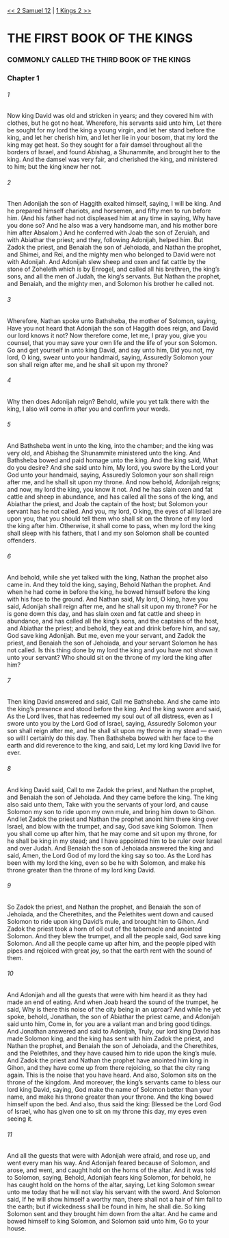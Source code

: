 [<< 2 Samuel 12](../2%20Samuel/2%20Samuel%2012.md)  |  [1 Kings 2 >>](1%20Kings%202.md)

# THE FIRST BOOK OF THE KINGS
### COMMONLY CALLED THE THIRD BOOK OF THE KINGS
### Chapter 1
###### 1
Now king David was old and stricken in years; and they covered him with clothes, but he got no heat. Wherefore, his servants said unto him, Let there be sought for my lord the king a young virgin, and let her stand before the king, and let her cherish him, and let her lie in your bosom, that my lord the king may get heat. So they sought for a fair damsel throughout all the borders of Israel, and found Abishag, a Shunammite, and brought her to the king. And the damsel was very fair, and cherished the king, and ministered to him; but the king knew her not.

###### 2
Then Adonijah the son of Haggith exalted himself, saying, I will be king. And he prepared himself chariots, and horsemen, and fifty men to run before him. (And his father had not displeased him at any time in saying, Why have you done so? And he also was a very handsome man, and his mother bore him after Absalom.) And he conferred with Joab the son of Zeruiah, and with Abiathar the priest; and they, following Adonijah, helped him. But Zadok the priest, and Benaiah the son of Jehoiada, and Nathan the prophet, and Shimei, and Rei, and the mighty men who belonged to David were not with Adonijah. And Adonijah slew sheep and oxen and fat cattle by the stone of Zoheleth which is by Enrogel, and called all his brethren, the king’s sons, and all the men of Judah, the king’s servants. But Nathan the prophet, and Benaiah, and the mighty men, and Solomon his brother he called not.

###### 3
Wherefore, Nathan spoke unto Bathsheba, the mother of Solomon, saying, Have you not heard that Adonijah the son of Haggith does reign, and David our lord knows it not? Now therefore come, let me, I pray you, give you counsel, that you may save your own life and the life of your son Solomon. Go and get yourself in unto king David, and say unto him, Did you not, my lord, O king, swear unto your handmaid, saying, Assuredly Solomon your son shall reign after me, and he shall sit upon my throne?

###### 4
Why then does Adonijah reign? Behold, while you yet talk there with the king, I also will come in after you and confirm your words.

###### 5
And Bathsheba went in unto the king, into the chamber; and the king was very old, and Abishag the Shunammite ministered unto the king. And Bathsheba bowed and paid homage unto the king. And the king said, What do you desire? And she said unto him, My lord, you swore by the Lord your God unto your handmaid, saying, Assuredly Solomon your son shall reign after me, and he shall sit upon my throne. And now behold, Adonijah reigns; and now, my lord the king, you know it not. And he has slain oxen and fat cattle and sheep in abundance, and has called all the sons of the king, and Abiathar the priest, and Joab the captain of the host; but Solomon your servant has he not called. And you, my lord, O king, the eyes of all Israel are upon you, that you should tell them who shall sit on the throne of my lord the king after him. Otherwise, it shall come to pass, when my lord the king shall sleep with his fathers, that I and my son Solomon shall be counted offenders.

###### 6
And behold, while she yet talked with the king, Nathan the prophet also came in. And they told the king, saying, Behold Nathan the prophet. And when he had come in before the king, he bowed himself before the king with his face to the ground. And Nathan said, My lord, O king, have you said, Adonijah shall reign after me, and he shall sit upon my throne? For he is gone down this day, and has slain oxen and fat cattle and sheep in abundance, and has called all the king’s sons, and the captains of the host, and Abiathar the priest; and behold, they eat and drink before him, and say, God save king Adonijah. But me, even me your servant, and Zadok the priest, and Benaiah the son of Jehoiada, and your servant Solomon he has not called. Is this thing done by my lord the king and you have not shown it unto your servant? Who should sit on the throne of my lord the king after him?

###### 7
Then king David answered and said, Call me Bathsheba. And she came into the king’s presence and stood before the king. And the king swore and said, As the Lord lives, that has redeemed my soul out of all distress, even as I swore unto you by the Lord God of Israel, saying, Assuredly Solomon your son shall reign after me, and he shall sit upon my throne in my stead — even so will I certainly do this day. Then Bathsheba bowed with her face to the earth and did reverence to the king, and said, Let my lord king David live for ever.

###### 8
And king David said, Call to me Zadok the priest, and Nathan the prophet, and Benaiah the son of Jehoiada. And they came before the king. The king also said unto them, Take with you the servants of your lord, and cause Solomon my son to ride upon my own mule, and bring him down to Gihon. And let Zadok the priest and Nathan the prophet anoint him there king over Israel, and blow with the trumpet, and say, God save king Solomon. Then you shall come up after him, that he may come and sit upon my throne, for he shall be king in my stead; and I have appointed him to be ruler over Israel and over Judah. And Benaiah the son of Jehoiada answered the king and said, Amen, the Lord God of my lord the king say so too. As the Lord has been with my lord the king, even so be he with Solomon, and make his throne greater than the throne of my lord king David.

###### 9
So Zadok the priest, and Nathan the prophet, and Benaiah the son of Jehoiada, and the Cherethites, and the Pelethites went down and caused Solomon to ride upon king David’s mule, and brought him to Gihon. And Zadok the priest took a horn of oil out of the tabernacle and anointed Solomon. And they blew the trumpet, and all the people said, God save king Solomon. And all the people came up after him, and the people piped with pipes and rejoiced with great joy, so that the earth rent with the sound of them.

###### 10
And Adonijah and all the guests that were with him heard it as they had made an end of eating. And when Joab heard the sound of the trumpet, he said, Why is there this noise of the city being in an uproar? And while he yet spoke, behold, Jonathan, the son of Abiathar the priest came, and Adonijah said unto him, Come in, for you are a valiant man and bring good tidings. And Jonathan answered and said to Adonijah, Truly, our lord king David has made Solomon king, and the king has sent with him Zadok the priest, and Nathan the prophet, and Benaiah the son of Jehoiada, and the Cherethites, and the Pelethites, and they have caused him to ride upon the king’s mule. And Zadok the priest and Nathan the prophet have anointed him king in Gihon, and they have come up from there rejoicing, so that the city rang again. This is the noise that you have heard. And also, Solomon sits on the throne of the kingdom. And moreover, the king’s servants came to bless our lord king David, saying, God make the name of Solomon better than your name, and make his throne greater than your throne. And the king bowed himself upon the bed. And also, thus said the king: Blessed be the Lord God of Israel, who has given one to sit on my throne this day, my eyes even seeing it.

###### 11
And all the guests that were with Adonijah were afraid, and rose up, and went every man his way. And Adonijah feared because of Solomon, and arose, and went, and caught hold on the horns of the altar. And it was told to Solomon, saying, Behold, Adonijah fears king Solomon, for behold, he has caught hold on the horns of the altar, saying, Let king Solomon swear unto me today that he will not slay his servant with the sword. And Solomon said, If he will show himself a worthy man, there shall not a hair of him fall to the earth; but if wickedness shall be found in him, he shall die. So king Solomon sent and they brought him down from the altar. And he came and bowed himself to king Solomon, and Solomon said unto him, Go to your house.